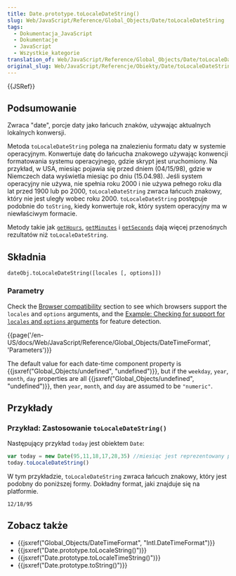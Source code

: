 ```yaml
---
title: Date.prototype.toLocaleDateString()
slug: Web/JavaScript/Reference/Global_Objects/Date/toLocaleDateString
tags:
  - Dokumentacja_JavaScript
  - Dokumentacje
  - JavaScript
  - Wszystkie_kategorie
translation_of: Web/JavaScript/Reference/Global_Objects/Date/toLocaleDateString
original_slug: Web/JavaScript/Referencje/Obiekty/Date/toLocaleDateString
---
```

{{JSRef}}

## Podsumowanie

Zwraca "date", porcje daty jako łańcuch znaków, używając aktualnych lokalnych konwersji.

Metoda `toLocaleDateString` polega na znalezieniu formatu daty w systemie operacyjnym. Konwertuje datę do łańcucha znakowego używając konwencji formatowania systemu operacyjnego, gdzie skrypt jest uruchomiony. Na przykład, w USA, miesiąc pojawia się przed dniem (04/15/98), gdzie w Niemczech data wyświetla miesiąc po dniu (15.04.98). Jeśli system operacyjny nie używa, nie spełnia roku 2000 i nie używa pełnego roku dla lat przed 1900 lub po 2000, `toLocaleDateString` zwraca łańcuch znakowy, który nie jest uległy wobec roku 2000. `toLocaleDateString` postępuje podobnie do `toString`, kiedy konwertuje rok, który system operacyjny ma w niewłaściwym formacie.

Metody takie jak [`getHours`](pl/Dokumentacja_j%c4%99zyka_JavaScript_1.5/Obiekty/Date/getHours), [`getMinutes`](pl/Dokumentacja_j%c4%99zyka_JavaScript_1.5/Obiekty/Date/getMinutes) i [`getSeconds`](pl/Dokumentacja_j%c4%99zyka_JavaScript_1.5/Obiekty/Date/getSeconds) dają więcej przenośnych rezultatów niż `toLocaleDateString`.

## Składnia

    dateObj.toLocaleDateString([locales [, options]])

### Parametry

Check the [Browser compatibility](#browser_compatibility) section to see which browsers support the `locales` and `options` arguments, and the [Example: Checking for support for `locales` and `options` arguments](/pl/docs/Web/JavaScript/Referencje/Obiekty/Date/toLocaleDateString$edit#Example:_Checking_for_support_for_locales_and_options_arguments) for feature detection.

{{page('/en-US/docs/Web/JavaScript/Reference/Global_Objects/DateTimeFormat', 'Parameters')}}

The default value for each date-time component property is {{jsxref("Global_Objects/undefined", "undefined")}}, but if the `weekday`, `year`, `month`, `day` properties are all {{jsxref("Global_Objects/undefined", "undefined")}}, then `year`, `month`, and `day` are assumed to be `"numeric"`.

## Przykłady

### Przykład: Zastosowanie `toLocaleDateString()`

Następujący przykład `today` jest obiektem `Date`:

```js
var today = new Date(95,11,18,17,28,35) //miesiąc jest reprezentowany przez liczby od 0 do 11
today.toLocaleDateString()
```

W tym przykładzie, `toLocaleDateString` zwraca łańcuch znakowy, który jest podobny do poniższej formy. Dokładny format, jaki znajduje się na platformie.

    12/18/95

## Zobacz także

- {{jsxref("Global_Objects/DateTimeFormat", "Intl.DateTimeFormat")}}
- {{jsxref("Date.prototype.toLocaleString()")}}
- {{jsxref("Date.prototype.toLocaleTimeString()")}}
- {{jsxref("Date.prototype.toString()")}}
